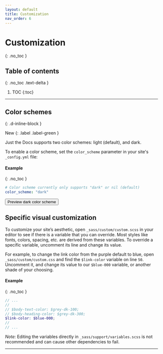 ```yaml
---
layout: default
title: Customization
nav_order: 6
---
```


# Customization
{: .no_toc }

## Table of contents
{: .no_toc .text-delta }

1. TOC
{:toc}

---

## Color schemes
{: .d-inline-block }

New
{: .label .label-green }

Just the Docs supports two color schemes: light (default), and dark.

To enable a color scheme, set the `color_scheme` parameter in your site's `_config.yml` file:

#### Example
{: .no_toc }

```yaml
# Color scheme currently only supports "dark" or nil (default)
color_scheme: "dark"
```
<button class="btn js-toggle-dark-mode">Preview dark color scheme</button>

<script>
const toggleDarkMode = document.querySelector('.js-toggle-dark-mode');
const cssFile = document.querySelector('[rel="stylesheet"]');
const originalCssRef = cssFile.getAttribute('href');
const darkModeCssRef = originalCssRef.replace('just-the-docs.css', 'dark-mode-preview.css');

jtd.addEvent(toggleDarkMode, 'click', function(){
  if (cssFile.getAttribute('href') === originalCssRef) {
    cssFile.setAttribute('href', darkModeCssRef);
  } else {
    cssFile.setAttribute('href', originalCssRef);
  }
})
</script>

## Specific visual customization

To customize your site’s aesthetic, open `_sass/custom/custom.scss` in your editor to see if there is a variable that you can override. Most styles like fonts, colors, spacing, etc. are derived from these variables. To override a specific variable, uncomment its line and change its value.

For example, to change the link color from the purple default to blue, open `_sass/custom/custom.css` and find the `$link-color` variable on line `50`. Uncomment it, and change its value to our `$blue-000` variable, or another shade of your choosing.

#### Example
{: .no_toc }

```scss
// ...
//
// $body-text-color: $grey-dk-100;
// $body-heading-color: $grey-dk-300;
$link-color: $blue-000;
//
// ...
```

_Note:_ Editing the variables directly in `_sass/support/variables.scss` is not recommended and can cause other dependencies to fail.

---
